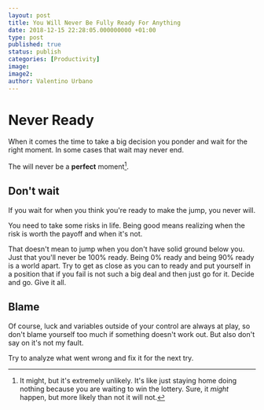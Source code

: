 ```yaml
---
layout: post
title: You Will Never Be Fully Ready For Anything
date: 2018-12-15 22:28:05.000000000 +01:00
type: post
published: true
status: publish
categories: [Productivity]
image:
image2:
author: Valentino Urbano
---
```


# Never Ready

When it comes the time to take a big decision you ponder and wait for the right moment. In some cases that wait may never end.

The will never be a **perfect** moment[^1].

## Don't wait

If you wait for when you think you're ready to make the jump, you never will.

You need to take some risks in life. Being good means realizing when the risk is worth the payoff and when it's not.

That doesn't mean to jump when you don't have solid ground below you. Just that you'll never be 100% ready. Being 0% ready and being 90% ready is a world apart. Try to get as close as you can to ready and put yourself in a position that if you fail is not such a big deal and then just go for it. Decide and go. Give it all.

## Blame

Of course, luck and variables outside of your control are always at play, so don't blame yourself too much if something doesn't work out. But also don't say on it's not my fault.

Try to analyze what went wrong and fix it for the next try.

[^1]: It might, but it's extremely unlikely. It's like just staying home doing nothing because you are waiting to win the lottery. Sure, it _might_ happen, but more likely than not it will not.
